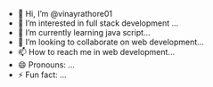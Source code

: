 - 👋 Hi, I’m @vinayrathore01
- 👀 I’m interested in full stack development ...
- 🌱 I’m currently learning java script...
- 💞️ I’m looking to collaborate on web development...
- 📫 How to reach me in web development...
- 😄 Pronouns: ...
- ⚡ Fun fact: ...

<!---
vinayrathore01/vinayrathore01 is a ✨ special ✨ repository because its `README.md` (this file) appears on your GitHub profile.
You can click the Preview link to take a look at your changes.
--->
